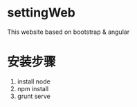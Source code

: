 # settingWeb
This website based on bootstrap &amp; angular

# 安装步骤
1. install node
2. npm install
3. grunt serve
